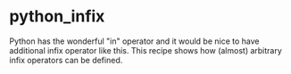 # python_infix
Python has the wonderful "in" operator and it would be nice to have additional infix operator like this. This recipe shows how (almost) arbitrary infix operators can be defined.
